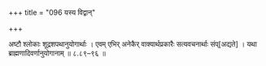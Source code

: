 +++
title = "096 यस्य विद्वान्"

+++

अष्टौ श्लोकाः शूद्रशपथानुयोगार्थाः । एवम् एभिर् अनेकैर् वाक्यार्थप्रकारैः सत्यवचनार्थाः संप्[अद्यते] । यथा ब्राह्मणादिवर्णानुयोगानाम् ॥ ८.८९–९६ ॥